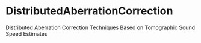 # DistributedAberrationCorrection
Distributed Aberration Correction Techniques Based on Tomographic Sound Speed Estimates

